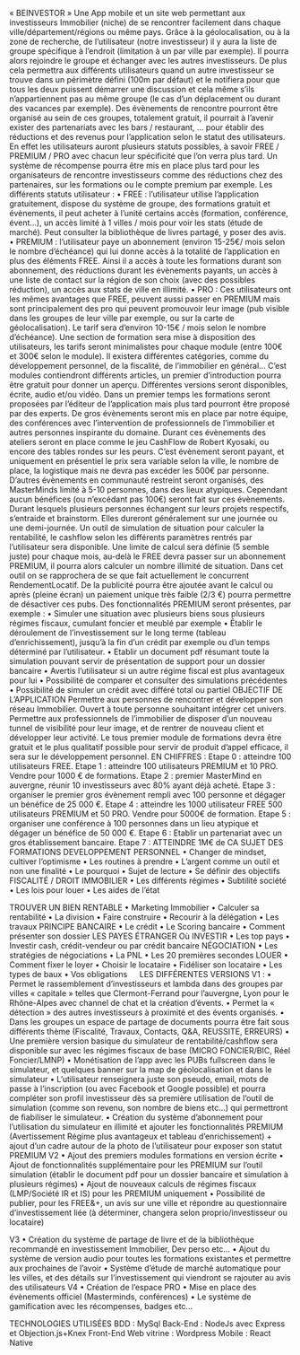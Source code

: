 « BEINVESTOR »
Une App mobile et un site web permettant aux investisseurs Immobilier (niche) de se rencontrer facilement dans chaque ville/département/régions ou même pays.
Grâce à la géolocalisation, ou à la zone de recherche, de l’utilisateur (notre investisseur) il y aura la liste de groupe spécifique à l’endroit (limitation à un par ville par exemple). Il pourra alors rejoindre le groupe et échanger avec les autres investisseurs. De plus cela permettra aux différents utilisateurs quand un autre investisseur se trouve dans un périmètre défini (100m par défaut) et le notifiera pour que tous les deux puissent démarrer une discussion et cela même s’ils n’appartiennent pas au même groupe (le cas d’un déplacement ou durant des vacances par exemple).
Des évènements de rencontre pourront être organisé au sein de ces groupes, totalement gratuit, il pourrait à l’avenir exister des partenariats avec les bars / restaurant, … pour établir des réductions et des revenus pour l’application selon le statut des utilisateurs.
En effet les utilisateurs auront plusieurs statuts possibles, à savoir FREE / PREMIUM / PRO avec chacun leur spécificité que l’on verra plus tard.
Un système de récompense pourra être mis en place plus tard pour les organisateurs de rencontre investisseurs comme des réductions chez des partenaires, sur les formations ou le compte premium par exemple.
Les différents statuts utilisateur : 
•	FREE : l’utilisateur utilise l’application gratuitement, dispose du système de groupe, des formations gratuit et évènements, il peut acheter à l’unité certains accès (formation, conférence, évent…), un accès limité à 1 villes / mois pour voir les stats (étude de marché). Peut consulter la bibliothèque de livres partagé, y poser des avis.
•	PREMIUM :  l’utilisateur paye un abonnement (environ 15-25€/ mois selon le nombre d’échéance) qui lui donne accès à la totalité de l’application en plus des éléments FREE. Ainsi il a accès à toute les formations durant son abonnement, des réductions durant les évènements payants, un accès à une liste de contact sur la région de son choix (avec des possibles réduction), un accès aux stats de ville en illimité.
•	PRO :  Ces utilisateurs ont les mêmes avantages que FREE, peuvent aussi passer en PREMIUM mais sont principalement des pro qui peuvent promouvoir leur image (pub visible dans les groupes de leur ville par exemple, ou sur la carte de géolocalisation). Le tarif sera d’environ 10-15€ / mois selon le nombre d’échéance).
Une section de formation sera mise à disposition des utilisateurs, les tarifs seront minimalistes pour chaque module (entre 100€ et 300€ selon le module). Il existera différentes catégories, comme du développement personnel, de la fiscalité, de l’immobilier en général… C’est modules contiendront différents articles, un premier d’introduction pourra être gratuit pour donner un aperçu. Différentes versions seront disponibles, écrite, audio et/ou vidéo. Dans un premier temps les formations seront proposées par l’éditeur de l’application mais plus tard pourront être proposé par des experts.
De gros évènements seront mis en place par notre équipe, des conférences avec l’intervention de professionnels de l’immobilier et autres personnes inspirante du domaine. Durant ces évènements des ateliers seront en place comme le jeu CashFlow de Robert Kyosaki, ou encore des tables rondes sur les peurs. C’est évènement seront payant, et uniquement en présentiel le prix sera variable selon la ville, le nombre de place, la logistique mais ne devra pas excéder les 500€ par personne.
D’autres évènements en communauté restreint seront organisés, des MasterMinds limité à 5-10 personnes, dans des lieux atypiques. Cependant aucun bénéfices (ou n’excédant pas 100€) seront fait sur ces évènements. Durant lesquels plusieurs personnes échangent sur leurs projets respectifs, s’entraide et brainstorm. Elles dureront généralement sur une journée ou une demi-journée.
Un outil de simulation de situation pour calculer la rentabilité, le cashflow selon les différents paramètres rentrés par l’utilisateur sera disponible. Une limite de calcul sera définie (5 semble juste) pour chaque mois, au-delà le FREE devra passer sur un abonnement PREMIUM, il pourra alors calculer un nombre illimité de situation. Dans cet outil on se rapprochera de se que fait actuellement le concurrent RendementLocatif. De la publicité pourra être ajoutée avant le calcul ou après (pleine écran) un paiement unique très faible (2/3 €) pourra permettre de désactiver ces pubs. Des fonctionnalités PREMIUM seront présentes, par exemple :
•	Simuler une situation avec plusieurs biens sous plusieurs régimes fiscaux, cumulant foncier et meublé par exemple
•	Établir le déroulement de l’investissement sur le long terme (tableau d’enrichissement), jusqu’à la fin d’un crédit par exemple ou d’un temps déterminé par l’utilisateur.
•	Etablir un document pdf résumant toute la simulation pouvant servir de présentation de support pour un dossier bancaire
•	Avertis l’utilisateur si un autre régime fiscal est plus avantageux pour lui
•	Possibilité de comparer et consulter des simulations précédentes
•	Possibilité de simuler un crédit avec différé total ou partiel
OBJECTIF DE L’APPLICATION
Permettre aux personnes de rencontrer et développer son réseau Immobilier. Ouvert à toute personne souhaitant intégrer cet univers. Permettre aux professionnels de l’immobilier de disposer d’un nouveau tunnel de visibilité pour leur image, et de rentrer de nouveau client et développer leur activité.
Le tous premier module de formations devra être gratuit et le plus qualitatif possible pour servir de produit d’appel efficace, il sera sur le développement personnel.
EN CHIFFRES :
Etape 0 : atteindre 100 utilisateurs FREE.
Etape 1 : atteindre 100 utilisateurs PREMIUM et 10 PRO. Vendre pour 1000 € de formations.
Etape 2 : premier MasterMind en auvergne, réunir 10 investisseurs avec 80% ayant déjà acheté.
Etape 3 :  organiser le premier gros évènement rempli avec 100 personne et dégager un bénéfice de 25 000 €.
Etape 4 : atteindre les 1000 utilisateur FREE 500 utilisateurs PREMIUM et 50 PRO. Vendre pour 5000€ de formation.
Etape 5 : organiser une conférence à 100 personnes dans un lieu atypique et dégager un bénéfice de 50 000 €.
Etape 6 : Etablir un partenariat avec un gros établissement bancaire. 
Etape 7 :  ATTEINDRE 1M€ de CA
SUJET DES FORMATIONS
DEVELOPPEMENT PERSONNEL
•	Changer de mindset, cultiver l’optimisme
•	Les routines à prendre
•	L’argent comme un outil et non une finalité
•	Le pourquoi
•	Sujet de lecture
•	Se définir des objectifs
FISCALITÉ / DROIT IMMOBILIER
•	Les différents régimes
•	Subtilité société
•	Les lois pour louer
•	Les aides de l’état

TROUVER UN BIEN RENTABLE
•	Marketing Immobilier
•	Calculer sa rentabilité
•	La division
•	Faire construire
•	Recourir à la délégation
•	Les travaux
PRINCIPE BANCAIRE
•	Le crédit
•	Le Scoring bancaire
•	Comment présenter son dossier
LES PAYES ÉTRANGER Où INVESTIR
•	Les top pays
•	Investir cash, crédit-vendeur ou par crédit bancaire
NÉGOCIATION
•	Les stratégies de négociations
•	La PNL
•	Les 20 premières secondes
LOUER
•	Comment fixer le loyer
•	Choisir le locataire
•	Fidéliser son locataire
•	Les types de baux
•	Vos obligations
 
LES DIFFÉRENTES VERSIONS
V1 :
•	Permet le rassemblement d’investisseurs et lambda dans des groupes par villes « capitale » telles que Clermont-Ferrand pour l’auvergne, Lyon pour le Rhône-Alpes avec channel de chat et la création d’évents.
•	Permet la « détection » des autres investisseurs à proximité et des évents organisés.
•	Dans les groupes un espace de partage de documents pourra être fait sous différents thème (Fiscalité, Travaux, Contacts, Q&A, REUSSITE, ERREURS)
•	Une première version basique du simulateur de rentabilité/cashflow sera disponible sur avec les régimes fiscaux de base (MICRO FONCIER/BIC, Réel Foncier/LMNP)
•	Monétisation de l’app avec les PUBs fullscreen dans le simulateur, et quelques banner sur la map de géolocalisation et dans le simulateur
•	L’utilisateur renseignera juste son pseudo, email, mots de passe à l’inscription (ou avec Facebook et Google possible) et pourra compléter son profil investisseur dès sa première utilisation de l’outil de simulation (comme son revenu, son nombre de biens etc…) qui permettront de fiabiliser le simulateur.
•	Création du système d’abonnement pour l’utilisation du simulateur en illimité et ajouter les fonctionnalités PREMIUM (Avertissement Régime plus avantageux et tableau d’enrichissement) + ajout d’un cadre autour de la photo de l’utilisateur pour exposer son statut PREMIUM
V2
•	Ajout des premiers modules formations en version écrite
•	Ajout de fonctionnalités supplémentaire pour les PREMIUM sur l’outil simulation (établir le document pdf pour un dossier bancaire et simulation à plusieurs régimes)
•	Ajout de nouveaux calculs de régimes fiscaux (LMP/Société IR et IS) pour les PREMIUM uniquement
•	Possibilité de publier, pour les FREE&+, un avis sur une ville et répondre au questionnaire d’investissement liée (à déterminer, changera selon proprio/investisseur ou locataire)

V3 
•	Création du système de partage de livre et de la bibliothèque recommandé en investissement Immobilier, Dev perso etc…
•	Ajout du système de version audio pour toutes les formations existantes et permettre aux prochaines de l’avoir
•	Système d’étude de marché automatique pour les villes, et des détails sur l’investissement qui viendront se rajouter au avis des utilisateurs
V4
•	Création de l’espace PRO
•	Mise en place des évènements officiel (Masterminds, conférences)
•	Le système de gamification avec les récompenses, badges etc…

TECHNOLOGIES UTILISÉES
BDD : MySql
Back-End : NodeJs avec Express et Objection.js+Knex
Front-End Web vitrine : Wordpress
Mobile : React Native
